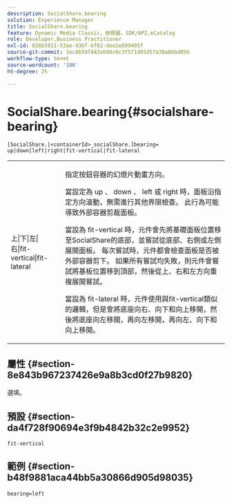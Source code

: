 ```yaml
---
description: SocialShare.bearing
solution: Experience Manager
title: SocialShare.bearing
feature: Dynamic Media Classic，檢視器，SDK/API,eCatalog
role: Developer,Business Practitioner
exl-id: 026b5921-53ae-436f-bf82-dee2e699405f
source-git-commit: 1ec8b59f442eb96c6c3f5f1405d57a38a86bd056
workflow-type: tm+mt
source-wordcount: '186'
ht-degree: 2%

---
```


# SocialShare.bearing{#socialshare-bearing}

`[SocialShare.|<containerId>_socialShare.]bearing= up|down|left|right|fit-vertical|fit-lateral`

<table id="table_0002BE81371D4E16A56FBEDD13FDF3C2"> 
 <tbody> 
  <tr> 
   <td colname="col1"> <p> <span class="codeph"> 上|下|左|右|fit-vertical|fit-lateral  </span> </p> </td> 
   <td colname="col2"> <p> 指定按鈕容器的幻燈片動畫方向。 </p> <p> 當設定為<span class="codeph"> up </span>、<span class="codeph"> down </span>、<span class="codeph"> left </span>或<span class="codeph"> right </span>時，面板沿指定方向滾動，無需進行其他界限檢查。 此行為可能導致外部容器剪裁面板。 </p> <p>當設為<span class="codeph"> fit-vertical </span>時，元件會先將基礎面板位置移至SocialShare的底部，並嘗試從底部、右側或左側展開面板。 每次嘗試時，元件都會檢查面板是否被外部容器剪下。 如果所有嘗試均失敗，則元件會嘗試將基板位置移到頂部，然後從上、右和左方向重複展開嘗試。 </p> <p>當設為<span class="codeph"> fit-lateral </span>時，元件使用與fit-vertical類似的邏輯，但是會將底座向右、向下和向上移開，然後將底座向左移開，再向左移開，再向左、向下和向上移開。 </p> </td> 
  </tr> 
 </tbody> 
</table>

## 屬性 {#section-8e843b967237426e9a8b3cd0f27b9820}

選填。

## 預設 {#section-da4f728f90694e3f9b4842b32c2e9952}

`fit-vertical`

## 範例 {#section-b48f9881aca44bb5a30866d905d98035}

`bearing=left`
